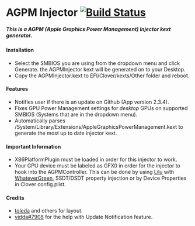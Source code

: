 AGPM Injector  [![Build Status](https://app.bitrise.io/app/f8989a730f43aa26/status.svg?token=8uUQ6i6gfnLO8u5cvHhzaA&branch=master)](https://app.bitrise.io/app/f8989a730f43aa26)
=============
##### This is a AGPM (Apple Graphics Power Management) Injector kext generator.

#### Installation
- Select the SMBIOS you are using from the dropdown menu and click Generate. the AGPMInjector kext will be generated on to your Desktop.
- Copy the AGPMInjector.kext to EFI/Clover/kexts/Other folder and reboot.

#### Features
- Notifies user if there is an update on Github (App version 2.3.4).
- Fixes GPU Power Management settings for *desktop* GPUs on supported SMBIOS (Systems that are in the dropdown menu).
- Automatically parses /System/Library/Extensions/AppleGraphicsPowerManagement.kext to generate the most up to date injector kext.

#### Important Information
- X86PlatformPlugin must be loaded in order for this injector to work.
- Your GPU device must be labeled as GFX0 in order for the injector to hook into the AGPMController. This can be done by using [Lilu](https://github.com/acidanthera/Lilu) with [WhateverGreen](https://github.com/acidanthera/WhateverGreen), SSDT/DSDT property injection or by Device Properties in Clover config.plist.

#### Credits
- [toleda](https://github.com/toleda) and others for layout.
- [vidda#7908](https://discord.gg/fSSmfq) for the help with Update Notification feature.
